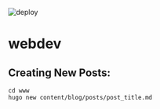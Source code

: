 ![deploy](https://github.com/Ifiht/webdev/actions/workflows/hugo.yml/badge.svg)
# webdev

## Creating New Posts:
`cd www`  
`hugo new content/blog/posts/post_title.md`
